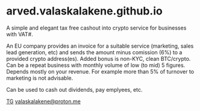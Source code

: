 # arved.valaskalakene.github.io
A simple and elegant tax free cashout into crypto service for businesses with VAT#.

An EU company provides an invoice for a suitable service (marketing, sales lead generation, etc) and sends the amount minus comission (6%) to a provided crypto address(es). 
Added bonus is non-KYC, clean BTC/crypto.
Can be a repeat business with monthly volume of low (to mid) 5 figures. Depends mostly on your revenue. For example more than 5% of turnover to marketing is not advisable.

Can be used to cash out dividends, pay emplyees, etc.


[TG](https://t.me/Arvete)
valaskalakene@proton.me
